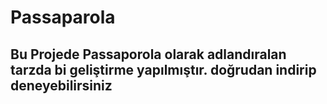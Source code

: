 # Passaparola

## Bu Projede Passaporola olarak adlandıralan tarzda bi geliştirme yapılmıştır. doğrudan indirip deneyebilirsiniz
